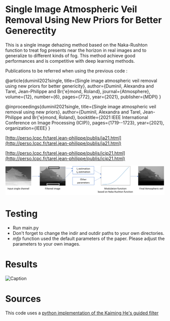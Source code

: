 # Single Image Atmospheric Veil Removal Using New Priors for Better Generectity

This is a single image dehazing method based on the Naka-Rushton function to treat fog presents near the horizon in real images and to generalize to different kinds of fog. 
This method achieve good performances and is competitive with deep learning methods. 

Publications to be referred when using the previous code :

@article{duminil2021single,
  title={Single image atmospheric veil removal using new priors for better genericity},
  author={Duminil, Alexandra and Tarel, Jean-Philippe and Br{\'e}mond, Roland},
  journal={Atmosphere},
  volume={12},
  number={6},
  pages={772},
  year={2021},
  publisher={MDPI}
}


@inproceedings{duminil2021single,
  title={Single image atmospheric veil removal using new priors},
  author={Duminil, Alexandra and Tarel, Jean-Philippe and Br{\'e}mond, Roland},
  booktitle={2021 IEEE International Conference on Image Processing (ICIP)},
  pages={1719--1723},
  year={2021},
  organization={IEEE}
}


[http://perso.lcpc.fr/tarel.jean-philippe/publis/ja21.html](http://perso.lcpc.fr/tarel.jean-philippe/publis/ja21.html)


[http://perso.lcpc.fr/tarel.jean-philippe/publis/icip21.html](http://perso.lcpc.fr/tarel.jean-philippe/publis/icip21.html)


![Caption](/img/flowchart.png)

# Testing

- Run main.py 
- Don't forget to change the indir and outdir paths to your own directories.
- *mfp* function used the default parameters of the paper. Please adjust the parameters to your own images.

# Results

![Caption](/img/qualitatif.png)

# Sources

This code uses a [python implementation of the Kaiming He's guided filter](https://github.com/swehrwein/python-guided-filter)
